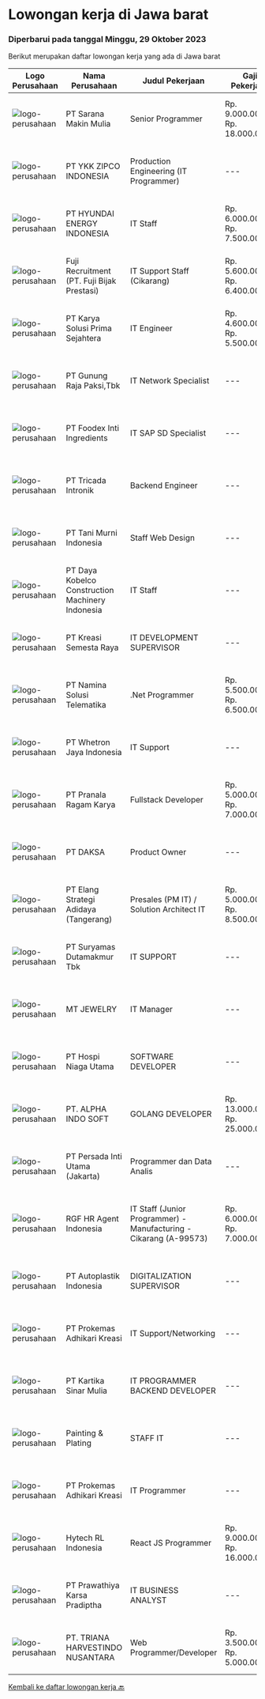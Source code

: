 
  # Lowongan kerja di Jawa barat

  ### Diperbarui pada tanggal Minggu, 29 Oktober 2023

  Berikut merupakan daftar lowongan kerja yang ada di Jawa barat

  |Logo Perusahaan | Nama Perusahaan | Judul Pekerjaan | Gaji Pekerjaan | Lokasi | Deskripsi | Tanggal diunggah | Pranala |
  | -------------- | --------------- | --------------- | --------- | --------- | -------------- | ------- | ----------- |
  |![logo-perusahaan](https://i.ibb.co/sqvTCh9/112815900-stock-vector-no-image-available-icon-flat-vector.webp)|PT Sarana Makin Mulia|Senior Programmer|Rp. 9.000.000-Rp. 18.000.000|Jawa Barat|Kandidat harus memiliki setidaknya Gelar Sarjana di Teknik Informatika atau setara. Pengalaman minimal 1 tahun sebagai Senior Programmer Mampu,...|Jumat, 27 Oktober 2023|https://www.jobstreet.co.id/id/job/senior-programmer-4511806?token=0~92066fd1-1806-4b39-8ecc-756e04603dbb&sectionRank=1&jobId=jobstreet-id-job-4511806|
|![logo-perusahaan](https://image-service-cdn.seek.com.au/c64adebccbcdcd9f100638f156c0b721c38c91af/ee4dce1061f3f616224767ad58cb2fc751b8d2dc)|PT YKK ZIPCO INDONESIA|Production Engineering (IT Programmer)|---|Bekasi|PT YKK ZIPCO INDONESIA, has been operating since 1989 in Indonesia. Today, we are entering a period of transition and stepping up to a new level of...|Jumat, 27 Oktober 2023|https://www.jobstreet.co.id/id/job/production-engineering-it-programmer-4512092?token=0~92066fd1-1806-4b39-8ecc-756e04603dbb&sectionRank=2&jobId=jobstreet-id-job-4512092|
|![logo-perusahaan](https://image-service-cdn.seek.com.au/339e8f8f74c89ea935474c5416fe03241918f4c2/ee4dce1061f3f616224767ad58cb2fc751b8d2dc)|PT HYUNDAI ENERGY INDONESIA|IT Staff|Rp. 6.000.000-Rp. 7.500.000|Cikarang|General Roles: Installation, maintenance, monitor and provide daily support (both for hardware and software). Good Logical in Troubleshooting of...|Rabu, 25 Oktober 2023|https://www.jobstreet.co.id/id/job/it-staff-4509680?token=0~92066fd1-1806-4b39-8ecc-756e04603dbb&sectionRank=3&jobId=jobstreet-id-job-4509680|
|![logo-perusahaan](https://image-service-cdn.seek.com.au/485760318233d85f6910d639ea9aaf7ffec69cc4/ee4dce1061f3f616224767ad58cb2fc751b8d2dc)|Fuji Recruitment (PT. Fuji Bijak Prestasi)|IT Support Staff (Cikarang)|Rp. 5.600.000-Rp. 6.400.000|Cikarang|Manage company's hardware and software Trouble shooting hardware &amp; software Managing company's printer, phone, CCTV Support GA tasks Monitor MTC...|Rabu, 25 Oktober 2023|https://www.jobstreet.co.id/id/job/it-support-staff-cikarang-4509300?token=0~92066fd1-1806-4b39-8ecc-756e04603dbb&sectionRank=4&jobId=jobstreet-id-job-4509300|
|![logo-perusahaan](https://image-service-cdn.seek.com.au/bb0f2c313297f2db3d497466b95d7da85644edc0/ee4dce1061f3f616224767ad58cb2fc751b8d2dc)|PT Karya Solusi Prima Sejahtera|IT Engineer|Rp. 4.600.000-Rp. 5.500.000|Purwakarta|QUALIFICATION : Has some basic experience in IT Networking and System Engineer Has some experience in Security System (CCTV and ACS) ROLE...|Jumat, 27 Oktober 2023|https://www.jobstreet.co.id/id/job/it-engineer-4512149?token=0~92066fd1-1806-4b39-8ecc-756e04603dbb&sectionRank=5&jobId=jobstreet-id-job-4512149|
|![logo-perusahaan](https://image-service-cdn.seek.com.au/c8753b7d6f4f0e389b15ffbec6056e39c0496c2a/ee4dce1061f3f616224767ad58cb2fc751b8d2dc)|PT Gunung Raja Paksi,Tbk|IT Network Specialist|---|Cikarang|Responsibilities:1. Design and implement network architecture solutions that meet the organization's requirements.2. Develop and maintain network...|Kamis, 26 Oktober 2023|https://www.jobstreet.co.id/id/job/it-network-specialist-4510777?token=0~92066fd1-1806-4b39-8ecc-756e04603dbb&sectionRank=6&jobId=jobstreet-id-job-4510777|
|![logo-perusahaan](https://image-service-cdn.seek.com.au/9a6477fb91ef827eaafc3abb1be8aa59a6a1cf57/ee4dce1061f3f616224767ad58cb2fc751b8d2dc)|PT Foodex Inti Ingredients|IT SAP SD Specialist|---|Cikarang|Job Description: To Lead SAP SD support &amp; change request independently. To Lead the roll out SAP SD project implementation testing and support SD...|Rabu, 25 Oktober 2023|https://www.jobstreet.co.id/id/job/it-sap-sd-specialist-4509345?token=0~92066fd1-1806-4b39-8ecc-756e04603dbb&sectionRank=7&jobId=jobstreet-id-job-4509345|
|![logo-perusahaan](https://image-service-cdn.seek.com.au/f59ae2c18bc86d08afe0fb5316a394830659e2c6/ee4dce1061f3f616224767ad58cb2fc751b8d2dc)|PT Tricada Intronik|Backend Engineer|---|Bandung|What will you do: Work closely with the senior backend engineer to solve business problems and needs, create a product roadmap, and contribute...|Jumat, 27 Oktober 2023|https://www.jobstreet.co.id/id/job/backend-engineer-4511795?token=0~92066fd1-1806-4b39-8ecc-756e04603dbb&sectionRank=8&jobId=jobstreet-id-job-4511795|
|![logo-perusahaan](https://image-service-cdn.seek.com.au/230e44214519ed3895314925cb4b90db4f8cab2f/ee4dce1061f3f616224767ad58cb2fc751b8d2dc)|PT Tani Murni Indonesia|Staff Web Design|---|Bandung|Persyaratan:Usia maksimal 30 tahunMinimal D3 semua jurusanPengalaman min 1 tahun dalam web designKriteria :1.Pemahaman tentang WooCommerce dan yang...|Jumat, 27 Oktober 2023|https://www.jobstreet.co.id/id/job/staff-web-design-4511436?token=0~92066fd1-1806-4b39-8ecc-756e04603dbb&sectionRank=9&jobId=jobstreet-id-job-4511436|
|![logo-perusahaan](https://image-service-cdn.seek.com.au/108928814f07b117a8ca5232499f6f6881e777b0/ee4dce1061f3f616224767ad58cb2fc751b8d2dc)|PT Daya Kobelco Construction Machinery Indonesia|IT Staff|---|Bekasi|QUALIFICATION: Age max. 35 years old Graduated min a bachelor’s in informatic technology/computer science. Fluent in spoken and written English (B2)....|Senin, 23 Oktober 2023|https://www.jobstreet.co.id/id/job/it-staff-4507013?token=0~92066fd1-1806-4b39-8ecc-756e04603dbb&sectionRank=10&jobId=jobstreet-id-job-4507013|
|![logo-perusahaan](https://image-service-cdn.seek.com.au/1ba9e7faf5687f45c217ab0968d31ff768a82d7d/ee4dce1061f3f616224767ad58cb2fc751b8d2dc)|PT Kreasi Semesta Raya|IT DEVELOPMENT SUPERVISOR|---|Jawa Barat|Kualifikasi : Pengalaman Asp.net C# (MVC, Core, &amp; Web Form) Pengalaman dengan API Pengalaman Database Sql Server, Mysql Pengalaman dengan Flutter...|Kamis, 26 Oktober 2023|https://www.jobstreet.co.id/id/job/it-development-supervisor-4510495?token=0~92066fd1-1806-4b39-8ecc-756e04603dbb&sectionRank=11&jobId=jobstreet-id-job-4510495|
|![logo-perusahaan](https://image-service-cdn.seek.com.au/f78b1416bd4a724aaab9998b77887e0aac0c7bf9/ee4dce1061f3f616224767ad58cb2fc751b8d2dc)|PT Namina Solusi Telematika|.Net Programmer|Rp. 5.500.000-Rp. 6.500.000|Cikarang|Candidate must possess at least Diploma, Bachelor's Degree in Computer Science/Information Technology, Mathematics or equivalent. Required...|Jumat, 27 Oktober 2023|https://www.jobstreet.co.id/id/job/.net-programmer-4511515?token=0~92066fd1-1806-4b39-8ecc-756e04603dbb&sectionRank=12&jobId=jobstreet-id-job-4511515|
|![logo-perusahaan](https://image-service-cdn.seek.com.au/345b1d38722bec6246c9d875bf5220dbffefedc8/ee4dce1061f3f616224767ad58cb2fc751b8d2dc)|PT Whetron Jaya Indonesia|IT Support|---|Jakarta Raya|Responsibilities : Installing and configuring computer hardware, software, systems, networks, printers, scanners, other equipment Monitoring and...|Selasa, 24 Oktober 2023|https://www.jobstreet.co.id/id/job/it-support-4508428?token=0~92066fd1-1806-4b39-8ecc-756e04603dbb&sectionRank=13&jobId=jobstreet-id-job-4508428|
|![logo-perusahaan](https://image-service-cdn.seek.com.au/96868915a712bdce9a839af10d064420ae49947f/ee4dce1061f3f616224767ad58cb2fc751b8d2dc)|PT Pranala Ragam Karya|Fullstack Developer|Rp. 5.000.000-Rp. 7.000.000|Jawa Barat|Requirements:* Minimum 2 years in using PHP / Node.JS* Good in English* Creative Person, problem solving, good attitude, eager to learn* Able to...|Rabu, 25 Oktober 2023|https://www.jobstreet.co.id/id/job/fullstack-developer-4508823?token=0~92066fd1-1806-4b39-8ecc-756e04603dbb&sectionRank=14&jobId=jobstreet-id-job-4508823|
|![logo-perusahaan](https://image-service-cdn.seek.com.au/a94504a489ba2c800804a637a6faa49967276d16/ee4dce1061f3f616224767ad58cb2fc751b8d2dc)|PT DAKSA|Product Owner|---|Bandung|Responsibilities :1. Requirement Gathering And AnalysisCollaborates with stakeholders, clients, and end-users to gather and analyze...|Jumat, 27 Oktober 2023|https://www.jobstreet.co.id/id/job/product-owner-4511933?token=0~92066fd1-1806-4b39-8ecc-756e04603dbb&sectionRank=15&jobId=jobstreet-id-job-4511933|
|![logo-perusahaan](https://image-service-cdn.seek.com.au/b0fb60f80b29d5dddd473e2b0c3a9131dc396240/ee4dce1061f3f616224767ad58cb2fc751b8d2dc)|PT Elang Strategi Adidaya (Tangerang)|Presales (PM IT) / Solution Architect IT|Rp. 5.000.000-Rp. 8.500.000|Depok|Persyaratan - Diploma atau Sarjana dari jurusan Ilmu Komputer / Sistem Informasi - Berpengalaman di bidang Sales IT / Solutions Architect minimal 2...|Selasa, 24 Oktober 2023|https://www.jobstreet.co.id/id/job/presales-pm-it-solution-architect-it-4507576?token=0~92066fd1-1806-4b39-8ecc-756e04603dbb&sectionRank=16&jobId=jobstreet-id-job-4507576|
|![logo-perusahaan](https://image-service-cdn.seek.com.au/e7b6112f8572f9ffe911bc32dbbd9e9486b87963/ee4dce1061f3f616224767ad58cb2fc751b8d2dc)|PT Suryamas Dutamakmur Tbk|IT SUPPORT|---|Jawa Barat|KUALIFIKASI : Usia maks. 40 Tahun  Pendidikanminimal D3 Jurusan Teknik Informatika, Ilmu Komputer / Sistem informasi Pengalaman sebagai IT support...|Senin, 23 Oktober 2023|https://www.jobstreet.co.id/id/job/it-support-4506565?token=0~92066fd1-1806-4b39-8ecc-756e04603dbb&sectionRank=17&jobId=jobstreet-id-job-4506565|
|![logo-perusahaan](https://image-service-cdn.seek.com.au/c9cf882fcae076817c35a8893920508b4a30b265/ee4dce1061f3f616224767ad58cb2fc751b8d2dc)|MT JEWELRY|IT Manager|---|Bandung|Manages assigned IT projects to ensure adherence to budget, schedule, and scope of project. Develops, maintains, and revises proposals for assigned...|Senin, 23 Oktober 2023|https://www.jobstreet.co.id/id/job/it-manager-4507226?token=0~92066fd1-1806-4b39-8ecc-756e04603dbb&sectionRank=18&jobId=jobstreet-id-job-4507226|
|![logo-perusahaan](https://image-service-cdn.seek.com.au/c20a40111addd693b14bab523974c8085c63922f/ee4dce1061f3f616224767ad58cb2fc751b8d2dc)|PT Hospi Niaga Utama|SOFTWARE DEVELOPER|---|Bandung|Kualifikasi: Maksimal 30 tahun Pendidikan Minimal S1 Jurusan Teknik Informatika, Informasi Teknologi atau Sistem Informasi Berpengalam minimal 1 tahun...|Kamis, 26 Oktober 2023|https://www.jobstreet.co.id/id/job/software-developer-4510484?token=0~92066fd1-1806-4b39-8ecc-756e04603dbb&sectionRank=19&jobId=jobstreet-id-job-4510484|
|![logo-perusahaan](https://image-service-cdn.seek.com.au/46fa204c6bc9269d2a5cd25196418feea423ae88/ee4dce1061f3f616224767ad58cb2fc751b8d2dc)|PT. ALPHA INDO SOFT|GOLANG DEVELOPER|Rp. 13.000.000-Rp. 25.000.000|Jawa Barat|Golang Developer Requirements Write a good, clean, readable, testable and maintainable code. Contribute and participate in all phases of the...|Jumat, 27 Oktober 2023|https://www.jobstreet.co.id/id/job/golang-developer-4511484?token=0~92066fd1-1806-4b39-8ecc-756e04603dbb&sectionRank=20&jobId=jobstreet-id-job-4511484|
|![logo-perusahaan](https://image-service-cdn.seek.com.au/730114910afe0940ee0b730cf3324697ed664c04/ee4dce1061f3f616224767ad58cb2fc751b8d2dc)|PT Persada Inti Utama (Jakarta)|Programmer dan Data Analis|---|Bekasi|Kualifikasi : Minimal Pendidikan D3 Sistem dan Teknologi Informasi / Ilmu Komputer / Jurusan lain yang revelan Memiliki pengalaman sebagai programmer...|Senin, 23 Oktober 2023|https://www.jobstreet.co.id/id/job/programmer-dan-data-analis-4507085?token=0~92066fd1-1806-4b39-8ecc-756e04603dbb&sectionRank=21&jobId=jobstreet-id-job-4507085|
|![logo-perusahaan](https://image-service-cdn.seek.com.au/d5868152525c083dcbedb1aa22a408e592bdf7d2/ee4dce1061f3f616224767ad58cb2fc751b8d2dc)|RGF HR Agent Indonesia|IT Staff (Junior Programmer) - Manufacturing - Cikarang (A-99573)|Rp. 6.000.000-Rp. 7.000.000|Cikarang|About The Company: The working venue is in Cikarang. Our client is a Japanese Manufacturing company. Currently, they are looking for IT Staff (Junior...|Senin, 23 Oktober 2023|https://www.jobstreet.co.id/id/job/it-staff-junior-programmer-manufacturing-cikarang-a-99573-4506273?token=0~92066fd1-1806-4b39-8ecc-756e04603dbb&sectionRank=22&jobId=jobstreet-id-job-4506273|
|![logo-perusahaan](https://image-service-cdn.seek.com.au/9a588cc560e017651d5a34791ae99289ac21b56e/ee4dce1061f3f616224767ad58cb2fc751b8d2dc)|PT Autoplastik Indonesia|DIGITALIZATION SUPERVISOR|---|Karawang|We are hiring for Digitalization Supervisor with following requirement : Maximum 30 years Old Bachelor Degree in informatics engineering, information...|Rabu, 25 Oktober 2023|https://www.jobstreet.co.id/id/job/digitalization-supervisor-4509571?token=0~92066fd1-1806-4b39-8ecc-756e04603dbb&sectionRank=23&jobId=jobstreet-id-job-4509571|
|![logo-perusahaan](https://image-service-cdn.seek.com.au/ba0898ce4539c7172bf405ee05ff9d5cba14c6a1/ee4dce1061f3f616224767ad58cb2fc751b8d2dc)|PT Prokemas Adhikari Kreasi|IT Support/Networking|---|Cikarang|KUALIFIKASI Usia min 24 tahun - 30 tahun Pendidikan min S1 Jurusan Teknik Informatika Berpengalaman min 2 tahun Memiliki kemampuan networking Memiliki...|Rabu, 25 Oktober 2023|https://www.jobstreet.co.id/id/job/it-support-networking-4508736?token=0~92066fd1-1806-4b39-8ecc-756e04603dbb&sectionRank=24&jobId=jobstreet-id-job-4508736|
|![logo-perusahaan](https://image-service-cdn.seek.com.au/1c8e94961d30d4f36297c7a5f31e90c4a816b413/ee4dce1061f3f616224767ad58cb2fc751b8d2dc)|PT Kartika Sinar Mulia|IT PROGRAMMER BACKEND DEVELOPER|---|Bandung|Kami mencari IT Programmer : Backend Developer yang terampil dan bersemangat untuk bergabung dengan tim kami.Tugas dan Tanggung Jawab: Membuat program...|Senin, 23 Oktober 2023|https://www.jobstreet.co.id/id/job/it-programmer-backend-developer-4506384?token=0~92066fd1-1806-4b39-8ecc-756e04603dbb&sectionRank=25&jobId=jobstreet-id-job-4506384|
|![logo-perusahaan](https://image-service-cdn.seek.com.au/b837772ac02de7ff30ce37e99876217bc12d31f4/ee4dce1061f3f616224767ad58cb2fc751b8d2dc)|Painting & Plating|STAFF IT|---|Karawang|Kualifikasi: Usia maksimal 35 tahun Lulusan S1 Teknik Informatika/Sistem Informasi IPK minimal 3.00 Pengalaman minimal 2 tahun Menguasai / Familiar...|Rabu, 25 Oktober 2023|https://www.jobstreet.co.id/id/job/staff-it-4509428?token=0~92066fd1-1806-4b39-8ecc-756e04603dbb&sectionRank=26&jobId=jobstreet-id-job-4509428|
|![logo-perusahaan](https://image-service-cdn.seek.com.au/ba0898ce4539c7172bf405ee05ff9d5cba14c6a1/ee4dce1061f3f616224767ad58cb2fc751b8d2dc)|PT Prokemas Adhikari Kreasi|IT Programmer|---|Cikarang|Uraian Pekerjaan Melakukan pengembangan application system / reporting system serta memastikan sesuai dengan kebutuhan perusahaan Membuat dan...|Rabu, 25 Oktober 2023|https://www.jobstreet.co.id/id/job/it-programmer-4508726?token=0~92066fd1-1806-4b39-8ecc-756e04603dbb&sectionRank=27&jobId=jobstreet-id-job-4508726|
|![logo-perusahaan](https://i.ibb.co/sqvTCh9/112815900-stock-vector-no-image-available-icon-flat-vector.webp)|Hytech RL Indonesia|React JS Programmer|Rp. 9.000.000-Rp. 16.000.000|Jawa Barat|Main responsibilities Develop scalable web applications in cutting-edge technologies, such as NodeJS, Typescript, React, Vue JS, Angular, NestJS,...|Kamis, 26 Oktober 2023|https://www.jobstreet.co.id/id/job/react-js-programmer-4510516?token=0~92066fd1-1806-4b39-8ecc-756e04603dbb&sectionRank=28&jobId=jobstreet-id-job-4510516|
|![logo-perusahaan](https://image-service-cdn.seek.com.au/25f275779d2d36a25f086ac9b1c5b5be868683f6/ee4dce1061f3f616224767ad58cb2fc751b8d2dc)|PT Prawathiya Karsa Pradiptha|IT BUSINESS ANALYST|---|Jakarta Raya|Gathering requirement from user / client Create Mock Up Design (Ex. Using Ms Visio, et cetera) Create flowchart of system (Ex. Using Ms. Visio, et...|Selasa, 24 Oktober 2023|https://www.jobstreet.co.id/id/job/it-business-analyst-4508089?token=0~92066fd1-1806-4b39-8ecc-756e04603dbb&sectionRank=29&jobId=jobstreet-id-job-4508089|
|![logo-perusahaan](https://image-service-cdn.seek.com.au/609983f3f5e494918242ff63c087621c27d27c4d/ee4dce1061f3f616224767ad58cb2fc751b8d2dc)|PT. TRIANA HARVESTINDO NUSANTARA|Web Programmer/Developer|Rp. 3.500.000-Rp. 5.000.000|Cimahi|Tanggung Jawab :  Melakukan pembuatan program sesuai sistem yang ada dengan menggunakan bahasa pemograman PHP Melakukan modifikasi program yang sudah...|Senin, 23 Oktober 2023|https://www.jobstreet.co.id/id/job/web-programmer-developer-4507124?token=0~92066fd1-1806-4b39-8ecc-756e04603dbb&sectionRank=30&jobId=jobstreet-id-job-4507124|


  [Kembali ke daftar lowongan kerja 🔙](../README.md#daftar-lowongan-kerja)
  